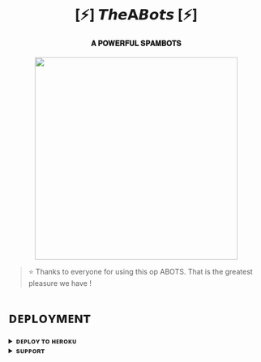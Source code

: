 <h1 align="center"><b>[⚡] 𝙏𝙝𝙚𝗔𝘽𝙤𝙩𝙨 [⚡]</b></h1>

<h4 align="center"> 𝐀 𝐏𝐎𝐖𝐄𝐑𝐅𝐔𝐋 𝐒𝐏𝐀𝐌𝐁𝐎𝐓𝐒</h4>

<p align="center"><a href="https://t.me/Kill_switch16"><img src="[https://telegra.ph/file/b1bc8816c6702c6aa5b71.jpg](https://telegra.ph/file/521cdcf14b730bb47bf78.jpg)" width="400"></a></p>


> ⭐️ Thanks to everyone for using this op ABOTS. That is the greatest pleasure we have !


# ᴅᴇᴘʟᴏʏᴍᴇɴᴛ


<details>
<summary><b>ᴅᴇᴘʟᴏʏ ᴛᴏ ʜᴇʀᴏᴋᴜ</b></summary>
<br>

[![Deploy](https://www.herokucdn.com/deploy/button.svg)](https://dashboard.heroku.com/new?template=https://github.com/Atanu9729/FLIER-SPAM)

</details>


<details>
<summary><b>sᴜᴘᴘᴏʀᴛ</b></summary>
<br>

<a href="https://t.me/FLIERS_SPAMBOT_SUPPORT"><img src="https://img.shields.io/badge/Join-Telegram%20Channel-red.svg?logo=Telegram"></a>

</details>

